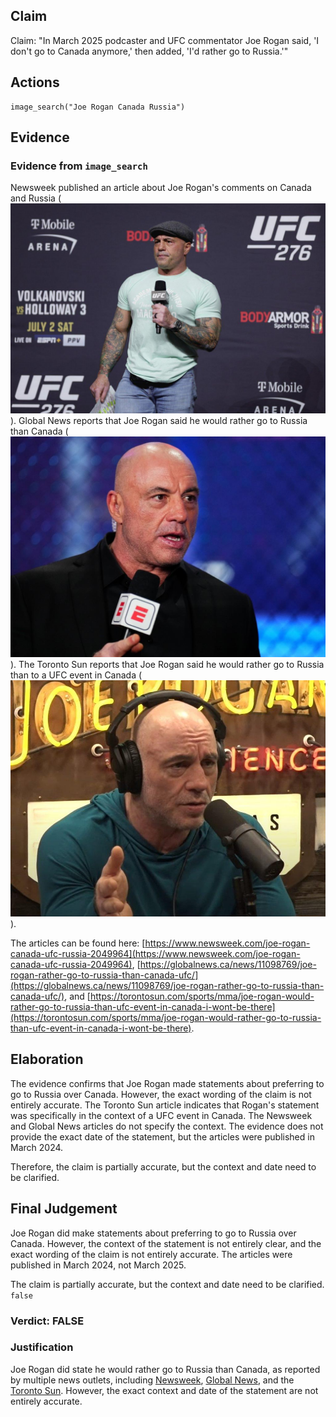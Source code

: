 ## Claim
Claim: "In March 2025 podcaster and UFC commentator Joe Rogan said, 'I don't go to Canada anymore,' then added, 'I'd rather go to Russia.'"

## Actions
```
image_search("Joe Rogan Canada Russia")
```

## Evidence
### Evidence from `image_search`
Newsweek published an article about Joe Rogan's comments on Canada and Russia (![image 6309](media/2025-08-29_22-43-1756507385-955913.jpg)). Global News reports that Joe Rogan said he would rather go to Russia than Canada (![image 6310](media/2025-08-29_22-43-1756507386-180853.jpg)). The Toronto Sun reports that Joe Rogan said he would rather go to Russia than to a UFC event in Canada (![image 6311](media/2025-08-29_22-43-1756507386-884692.jpg)).

The articles can be found here: [https://www.newsweek.com/joe-rogan-canada-ufc-russia-2049964](https://www.newsweek.com/joe-rogan-canada-ufc-russia-2049964), [https://globalnews.ca/news/11098769/joe-rogan-rather-go-to-russia-than-canada-ufc/](https://globalnews.ca/news/11098769/joe-rogan-rather-go-to-russia-than-canada-ufc/), and [https://torontosun.com/sports/mma/joe-rogan-would-rather-go-to-russia-than-ufc-event-in-canada-i-wont-be-there](https://torontosun.com/sports/mma/joe-rogan-would-rather-go-to-russia-than-ufc-event-in-canada-i-wont-be-there).


## Elaboration
The evidence confirms that Joe Rogan made statements about preferring to go to Russia over Canada. However, the exact wording of the claim is not entirely accurate. The Toronto Sun article indicates that Rogan's statement was specifically in the context of a UFC event in Canada. The Newsweek and Global News articles do not specify the context. The evidence does not provide the exact date of the statement, but the articles were published in March 2024.

Therefore, the claim is partially accurate, but the context and date need to be clarified.


## Final Judgement
Joe Rogan did make statements about preferring to go to Russia over Canada. However, the context of the statement is not entirely clear, and the exact wording of the claim is not entirely accurate. The articles were published in March 2024, not March 2025.

The claim is partially accurate, but the context and date need to be clarified. `false`


### Verdict: FALSE

### Justification
Joe Rogan did state he would rather go to Russia than Canada, as reported by multiple news outlets, including [Newsweek](https://www.newsweek.com/joe-rogan-canada-ufc-russia-2049964), [Global News](https://globalnews.ca/news/11098769/joe-rogan-rather-go-to-russia-than-canada-ufc/), and the [Toronto Sun](https://torontosun.com/sports/mma/joe-rogan-would-rather-go-to-russia-than-ufc-event-in-canada-i-wont-be-there). However, the exact context and date of the statement are not entirely accurate.
